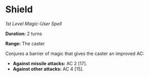 # Shield

*1st Level Magic-User Spell*

**Duration:** 2 turns

**Range:** The caster

Conjures a barrier of magic that gives the caster an improved AC:

- **Against missile attacks:** AC 2 [17].
- **Against other attacks:** AC 4 [15].